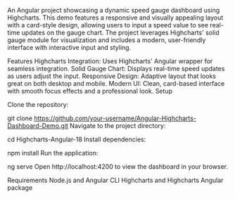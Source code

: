 An Angular project showcasing a dynamic speed gauge dashboard using Highcharts. This demo features a responsive and visually appealing layout with a card-style design, allowing users to input a speed value to see real-time updates on the gauge chart. The project leverages Highcharts' solid gauge module for visualization and includes a modern, user-friendly interface with interactive input and styling.

Features
Highcharts Integration: Uses Highcharts' Angular wrapper for seamless integration.
Solid Gauge Chart: Displays real-time speed updates as users adjust the input.
Responsive Design: Adaptive layout that looks great on both desktop and mobile.
Modern UI: Clean, card-based interface with smooth focus effects and a professional look.
Setup

Clone the repository:

git clone https://github.com/your-username/Angular-Highcharts-Dashboard-Demo.git
Navigate to the project directory:


cd Highcharts-Angular-18
Install dependencies:


npm install
Run the application:

ng serve
Open http://localhost:4200 to view the dashboard in your browser.

Requirements
Node.js and Angular CLI
Highcharts and Highcharts Angular package